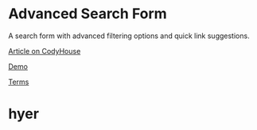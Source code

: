 Advanced Search Form
=========

A search form with advanced filtering options and quick link suggestions.

[Article on CodyHouse](http://codyhouse.co/gem/advanced-search-form/)

[Demo](https://codyhouse.co/demo/advanced-search-form/index.html)
 
[Terms](http://codyhouse.co/terms/)
# hyer
